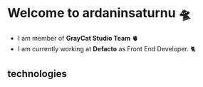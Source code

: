 # Welcome to ardaninsaturnu 🛸



* I am member of **GrayCat Studio Team** 🫀
* I am currently working at **Defacto** as Front End Developer. 🐈


## technologies



